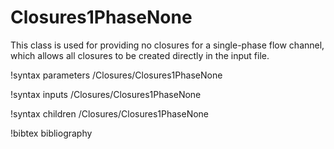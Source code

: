 # Closures1PhaseNone

This class is used for providing no closures for a single-phase flow channel,
which allows all closures to be created directly in the input file.

!syntax parameters /Closures/Closures1PhaseNone

!syntax inputs /Closures/Closures1PhaseNone

!syntax children /Closures/Closures1PhaseNone

!bibtex bibliography
